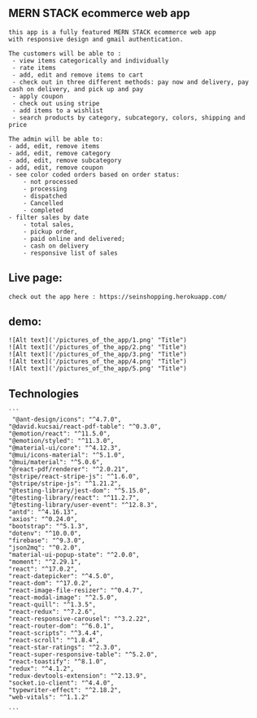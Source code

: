  ## MERN STACK ecommerce web app

    this app is a fully featured MERN STACK ecommerce web app 
    with responsive design and gmail authentication. 

    The customers will be able to : 
     - view items categorically and individually 
     - rate items
     - add, edit and remove items to cart 
     - check out in three different methods: pay now and delivery, pay cash on delivery, and pick up and pay
     - apply coupon 
     - check out using stripe 
     - add items to a wishlist 
     - search products by category, subcategory, colors, shipping and price

    The admin will be able to: 
    - add, edit, remove items
    - add, edit, remove category
    - add, edit, remove subcategory
    - add, edit, remove coupon
    - see color coded orders based on order status: 
        - not processed 
        - processing
        - dispatched
        - Cancelled
        - completed
    - filter sales by date 
        - total sales,
        - pickup order,
        - paid online and delivered;
        - cash on delivery
        - responsive list of sales

## Live page: 
    check out the app here : https://seinshopping.herokuapp.com/

## demo: 
    ![Alt text]('/pictures_of_the_app/1.png' "Title")
    ![Alt text]('/pictures_of_the_app/2.png' "Title")
    ![Alt text]('/pictures_of_the_app/3.png' "Title")
    ![Alt text]('/pictures_of_the_app/4.png' "Title")
    ![Alt text]('/pictures_of_the_app/5.png' "Title")



## Technologies 
    ``` 
     "@ant-design/icons": "^4.7.0",
    "@david.kucsai/react-pdf-table": "^0.3.0",
    "@emotion/react": "^11.5.0",
    "@emotion/styled": "^11.3.0",
    "@material-ui/core": "^4.12.3",
    "@mui/icons-material": "^5.1.0",
    "@mui/material": "^5.0.6",
    "@react-pdf/renderer": "^2.0.21",
    "@stripe/react-stripe-js": "^1.6.0",
    "@stripe/stripe-js": "^1.21.2",
    "@testing-library/jest-dom": "^5.15.0",
    "@testing-library/react": "^11.2.7",
    "@testing-library/user-event": "^12.8.3",
    "antd": "^4.16.13",
    "axios": "^0.24.0",
    "bootstrap": "^5.1.3",
    "dotenv": "^10.0.0",
    "firebase": "^9.3.0",
    "json2mq": "^0.2.0",
    "material-ui-popup-state": "^2.0.0",
    "moment": "^2.29.1",
    "react": "^17.0.2",
    "react-datepicker": "^4.5.0",
    "react-dom": "^17.0.2",
    "react-image-file-resizer": "^0.4.7",
    "react-modal-image": "^2.5.0",
    "react-quill": "^1.3.5",
    "react-redux": "^7.2.6",
    "react-responsive-carousel": "^3.2.22",
    "react-router-dom": "^6.0.1",
    "react-scripts": "^3.4.4",
    "react-scroll": "^1.8.4",
    "react-star-ratings": "^2.3.0",
    "react-super-responsive-table": "^5.2.0",
    "react-toastify": "^8.1.0",
    "redux": "^4.1.2",
    "redux-devtools-extension": "^2.13.9",
    "socket.io-client": "^4.4.0",
    "typewriter-effect": "^2.18.2",
    "web-vitals": "^1.1.2"

    ```
